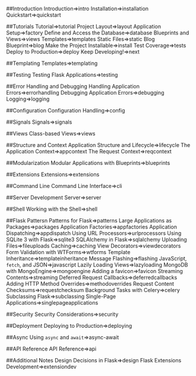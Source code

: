 ##Introduction
Introduction=>intro
Installation=>installation
Quickstart=>quickstart

##Tutorials
Tutorial=>tutorial
Project Layout=>layout
Application Setup=>factory
Define and Access the Database=>database
Blueprints and Views=>views
Templates=>templates
Static Files=>static
Blog Blueprint=>blog
Make the Project Installable=>install
Test Coverage=>tests
Deploy to Production=>deploy
Keep Developing!=>next

##Templating
Templates=>templating

##Testing
Testing Flask Applications=>testing

##Error Handling and Debugging
Handling Application Errors=>errorhandling
Debugging Application Errors=>debugging
Logging=>logging

##Configuration
Configuration Handling=>config

##Signals
Signals=>signals

##Views
Class-based Views=>views

##Structure and Context
Application Structure and Lifecycle=>lifecycle
The Application Context=>appcontext
The Request Context=>reqcontext

##Modularization
Modular Applications with Blueprints=>blueprints

##Extensions
Extensions=>extensions

##Command Line
Command Line Interface=>cli

##Server
Development Server=>server

##Shell
Working with the Shell=>shell

##Flask Pattersn
Patterns for Flask=>patterns
Large Applications as Packages=>packages
Application Factories=>appfactories
Application Dispatching=>appdispatch
Using URL Processors=>urlprocessors
Using SQLite 3 with Flask=>sqlite3
SQLAlchemy in Flask=>sqlalchemy
Uploading Files=>fileuploads
Caching=>caching
View Decorators=>viewdecorators
Form Validation with WTForms=>wtforms
Template Inheritance=>templateinheritance
Message Flashing=>flashing
JavaScript, `fetch`, and JSON=>javascript
Lazily Loading Views=>lazyloading
MongoDB with MongoEngine=>mongoengine
Adding a favicon=>favicon
Streaming Contents=>streaming
Deferred Request Callbacks=>deferredcallbacks
Adding HTTP Method Overrides=>methodoverrides
Request Content Checksums=>requestchecksum
Background Tasks with Celery=>celery
Subclassing Flask=>subclassing
Single-Page Applications=>singlepageapplications

##Security
Security Considerations=>security

##Deployment
Deploying to Production=>deploying

##Async
Using `async` and `await`=>async-await

##API Reference
API Reference=>api

##Additional Notes
Design Decisions in Flask=>design
Flask Extensions Development=>extensiondev